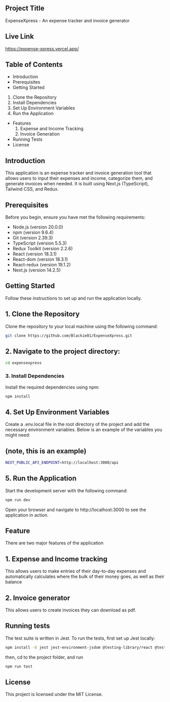 ## Project Title
ExpenseXpress - An expense tracker and invoice generator

## Live Link
https://expense-xpress.vercel.app/

## Table of Contents
* Introduction
* Prerequisites
* Getting Started
1. Clone the Repository
2. Install Dependencies
3. Set Up Environment Variables
4. Run the Application
* Features
  1. Expense and Income Tracking
  2. Invoice Generation
* Running Tests
* License

## Introduction
This application is an expense tracker and invoice generation tool that allows users to input their expenses and income, categorize them, and generate invoices when needed. It is built using Next.js (TypeScript), Tailwind CSS, and Redux.

## Prerequisites
Before you begin, ensure you have met the following requirements:

* Node.js (version 20.0.0)
* npm (version 9.6.4)
* Git (version 2.39.3)
* TypeScript (version 5.5.3)
* Redux Toolkit (version 2.2.6)
* React (version 18.3.1)
* React-dom (version 18.3.1)
* React-redux (version 19.1.2)
* Next.js (version 14.2.5)

## Getting Started
Follow these instructions to set up and run the application locally.

## 1. Clone the Repository
Clone the repository to your local machine using the following command:

```bash
git clone https://github.com/Blackie01/ExpenseXpress.git
```

## 2. Navigate to the project directory:

```bash
cd expensexpress
```

### 3. Install Dependencies
Install the required dependencies using npm:

```bash
npm install
```

## 4. Set Up Environment Variables
Create a .env.local file in the root directory of the project and add the necessary environment variables. Below is an example of the variables you might need:

## (note, this is an example)
```bash
NEXT_PUBLIC_API_ENDPOINT=http://localhost:3000/api
```

## 5. Run the Application
Start the development server with the following command:

```bash
npm run dev
```

Open your browser and navigate to http://localhost:3000 to see the application in action.

## Feature
There are two major features of the application
## 1. Expense and Income tracking
This allows users to make entries of their day-to-day expenses and automatically calculates where the bulk of their money goes, as well as their balance
## 2. Invoice generator
This allows users to create invoices they can download as pdf. 

## Running tests
The test suite is written in Jest. 
To run the tests, first set up Jest locally: 
```bash
npm install -D jest jest-environment-jsdom @testing-library/react @testing-library/jest-dom
```

then, cd to the project folder, and run 
```bash
npm run test
```

## License
This project is licensed under the MIT License. 
